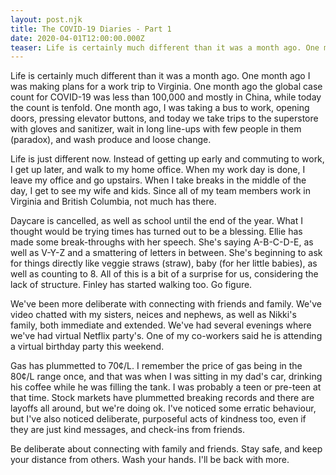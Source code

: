 ```yaml
---
layout: post.njk
title: The COVID-19 Diaries - Part 1
date: 2020-04-01T12:00:00.000Z
teaser: Life is certainly much different than it was a month ago. One month ago I was making plans for a work trip to Virginia.
---
```

Life is certainly much different than it was a month ago. One month ago I was making plans for a work trip to Virginia. One month ago the global case count for COVID-19 was less than 100,000 and mostly in China, while today the count is tenfold. One month ago, I was taking a bus to work, opening doors, pressing elevator buttons, and today we take trips to the superstore with gloves and sanitizer, wait in long line-ups with few people in them (paradox), and wash produce and loose change.  

Life is just different now. Instead of getting up early and commuting to work, I get up later, and walk to my home office. When my work day is done, I leave my office and go upstairs. When I take breaks in the middle of the day, I get to see my wife and kids. Since all of my team members work in Virginia and British Columbia, not much has there.  

Daycare is cancelled, as well as school until the end of the year. What I thought would be trying times has turned out to be a blessing. Ellie has made some break-throughs with her speech. She's saying A-B-C-D-E, as well as V-Y-Z and a smattering of letters in between. She's beginning to ask for things directly like veggie straws (straw), baby (for her little babies), as well as counting to 8. All of this is a bit of a surprise for us, considering the lack of structure. Finley has started walking too. Go figure. 

We've been more deliberate with connecting with friends and family. We've video chatted with my sisters, neices and nephews, as well as Nikki's family, both immediate and extended. We've had several evenings where we've had virtual Netflix party's. One of my co-workers said he is attending a virtual birthday party this weekend. 

Gas has plummetted to 70¢/L. I remember the price of gas being in the 80¢/L range once, and that was when I was sitting in my dad's car, drinking his coffee while he was filling the tank. I was probably a teen or pre-teen at that time. Stock markets have plummetted breaking records and there are layoffs all around, but we're doing ok. I've noticed some erratic behaviour, but I've also noticed deliberate, purposeful acts of kindness too, even if they are just kind messages, and check-ins from friends. 

Be deliberate about connecting with family and friends. Stay safe, and keep your distance from others. Wash your hands. I'll be back with more. 